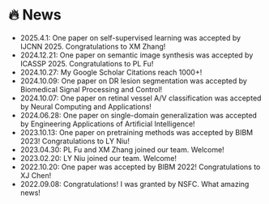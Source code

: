 # 🔥 News
- 2025.4.1: One paper on self-supervised learning was accepted by IJCNN 2025. Congratulations to XM Zhang!
- 2024.12.21: One paper on semantic image synthesis was accepted by ICASSP 2025. Congratulations to PL Fu! 
- 2024.10.27: My Google Scholar Citations reach 1000+!
- 2024.10.09: One paper on DR lesion segmentation was accepted by Biomedical Signal Processing and Control!
- 2024.10.07: One paper on retinal vessel A/V classification was accepted by Neural Computing and Applications!
- 2024.06.28: One paper on single-domain generalization was accepted by Engineering Applications of Artificial Intelligence!
- 2023.10.13: One paper on pretraining methods was accepted by BIBM 2023! Congratulations to LY Niu!
- 2023.04.30: PL Fu and XM Zhang joined our team. Welcome!
- 2023.02.20: LY Niu joined our team. Welcome!
- 2022.10.20: One paper was accepted by BIBM 2022! Congratulations to XJ Chen!
- 2022.09.08: Congratulations! I was granted by NSFC. What amazing news!
